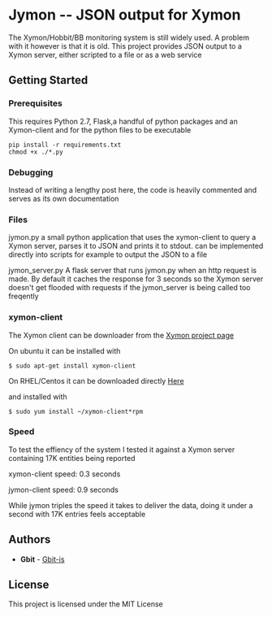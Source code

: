 # Jymon -- JSON output for Xymon

The Xymon/Hobbit/BB monitoring system is still widely used. A problem with it however is that it is old.
This project provides JSON output to a Xymon server, either scripted to a file or as a web service

## Getting Started


### Prerequisites

This requires Python 2.7, Flask,a handful of python packages and an Xymon-client and for the python files to be executable

```
pip install -r requirements.txt
chmod +x ./*.py
```
### Debugging

Instead of writing a lengthy post here, the code is heavily commented and serves as its own documentation

### Files

jymon.py
a small python application that uses the xymon-client to query a Xymon server, parses it to JSON and prints it to stdout.
can be implemented directly into scripts for example to output the JSON to a file


jymon_server.py
A flask server that runs jymon.py when an http request is made. By default it caches the response for 3 seconds so
the Xymon server doesn't get flooded with requests if the jymon_server is being called too freqently 




### xymon-client

The Xymon client can be downloader from the [Xymon project page](https://sourceforge.net/projects/xymon/)

On ubuntu it can be installed with

```
$ sudo apt-get install xymon-client
```

On RHEL/Centos it can be downloaded directly [Here](https://sourceforge.net/projects/xymon/files/Xymon/4.3.10/RHEL6/xymon-client-4.3.10-1.x86_64.rpm/download)

and installed with
```
$ sudo yum install ~/xymon-client*rpm
```

### Speed

To test the effiency of the system I tested it against a Xymon server containing 17K entities being reported

xymon-client speed: 0.3 seconds

jymon-client speed: 0.9 seconds 

While jymon triples the speed it takes to deliver the data, doing it under a second with 17K entries feels acceptable

## Authors

* **Gbit** - [Gbit-is](https://github.com/gbit-is)


## License

This project is licensed under the MIT License
